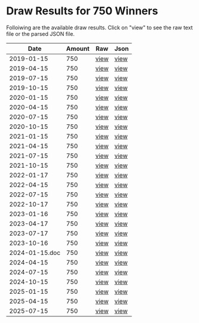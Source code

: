 

# Draw Results for 750 Winners
Folloiwing are the available draw results. Click on "view" to see the raw text file or the parsed JSON file.


| Date | Amount | Raw | Json |
| ---|---|---|--- |
| 2019-01-15 | 750 | [view](/raw/750/2019-01-15.txt) | [view](/json/750/2019-01-15.json) |
| 2019-04-15 | 750 | [view](/raw/750/2019-04-15.txt) | [view](/json/750/2019-04-15.json) |
| 2019-07-15 | 750 | [view](/raw/750/2019-07-15.txt) | [view](/json/750/2019-07-15.json) |
| 2019-10-15 | 750 | [view](/raw/750/2019-10-15.txt) | [view](/json/750/2019-10-15.json) |
| 2020-01-15 | 750 | [view](/raw/750/2020-01-15.txt) | [view](/json/750/2020-01-15.json) |
| 2020-04-15 | 750 | [view](/raw/750/2020-04-15.txt) | [view](/json/750/2020-04-15.json) |
| 2020-07-15 | 750 | [view](/raw/750/2020-07-15.txt) | [view](/json/750/2020-07-15.json) |
| 2020-10-15 | 750 | [view](/raw/750/2020-10-15.txt) | [view](/json/750/2020-10-15.json) |
| 2021-01-15 | 750 | [view](/raw/750/2021-01-15.txt) | [view](/json/750/2021-01-15.json) |
| 2021-04-15 | 750 | [view](/raw/750/2021-04-15.txt) | [view](/json/750/2021-04-15.json) |
| 2021-07-15 | 750 | [view](/raw/750/2021-07-15.txt) | [view](/json/750/2021-07-15.json) |
| 2021-10-15 | 750 | [view](/raw/750/2021-10-15.txt) | [view](/json/750/2021-10-15.json) |
| 2022-01-17 | 750 | [view](/raw/750/2022-01-17.txt) | [view](/json/750/2022-01-17.json) |
| 2022-04-15 | 750 | [view](/raw/750/2022-04-15.txt) | [view](/json/750/2022-04-15.json) |
| 2022-07-15 | 750 | [view](/raw/750/2022-07-15.txt) | [view](/json/750/2022-07-15.json) |
| 2022-10-17 | 750 | [view](/raw/750/2022-10-17.txt) | [view](/json/750/2022-10-17.json) |
| 2023-01-16 | 750 | [view](/raw/750/2023-01-16.txt) | [view](/json/750/2023-01-16.json) |
| 2023-04-17 | 750 | [view](/raw/750/2023-04-17.txt) | [view](/json/750/2023-04-17.json) |
| 2023-07-17 | 750 | [view](/raw/750/2023-07-17.txt) | [view](/json/750/2023-07-17.json) |
| 2023-10-16 | 750 | [view](/raw/750/2023-10-16.txt) | [view](/json/750/2023-10-16.json) |
| 2024-01-15.doc | 750 | [view](/raw/750/2024-01-15.doc.txt) | [view](/json/750/2024-01-15.doc.json) |
| 2024-04-15 | 750 | [view](/raw/750/2024-04-15.txt) | [view](/json/750/2024-04-15.json) |
| 2024-07-15 | 750 | [view](/raw/750/2024-07-15.txt) | [view](/json/750/2024-07-15.json) |
| 2024-10-15 | 750 | [view](/raw/750/2024-10-15.txt) | [view](/json/750/2024-10-15.json) |
| 2025-01-15 | 750 | [view](/raw/750/2025-01-15.txt) | [view](/json/750/2025-01-15.json) |
| 2025-04-15 | 750 | [view](/raw/750/2025-04-15.txt) | [view](/json/750/2025-04-15.json) |
| 2025-07-15 | 750 | [view](/raw/750/2025-07-15.txt) | [view](/json/750/2025-07-15.json) |

